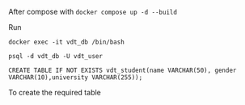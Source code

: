 After compose with `docker compose up -d --build`

Run
```
docker exec -it vdt_db /bin/bash
```
```
psql -d vdt_db -U vdt_user
```
```
CREATE TABLE IF NOT EXISTS vdt_student(name VARCHAR(50), gender VARCHAR(10),university VARCHAR(255));
```
To create the required table
